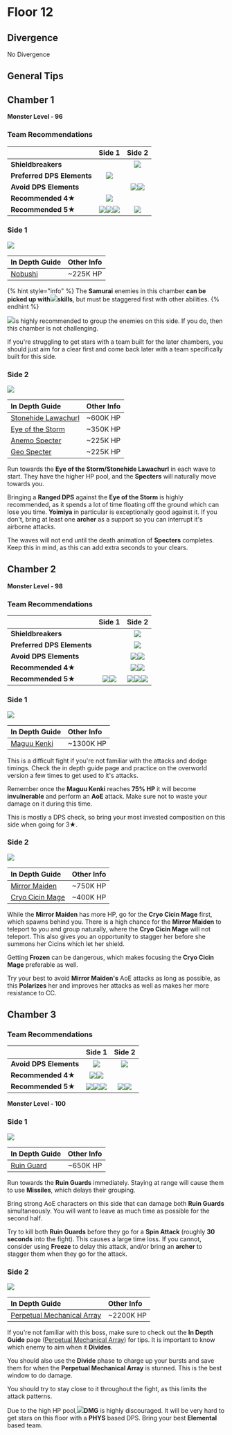 # Floor 12

## Divergence

No Divergence

## General Tips

## Chamber 1

**Monster Level - 96**

### Team Recommendations

|  | Side 1 | Side 2 |
| :--- | :---: | :---: |
| **Shieldbreakers** |  | ![](../../.gitbook/assets/geo_small.png) |
| **Preferred DPS Elements** | ![](../../.gitbook/assets/physical_small.png) |  |
| **Avoid DPS Elements** |  | ![](../../.gitbook/assets/anemo_small.png)![](../../.gitbook/assets/geo_small.png) |
| **Recommended 4**★ | ![](../../.gitbook/assets/ui_avataricon_sucrose.png) |  |
| **Recommended 5**★ | ![](../../.gitbook/assets/ui_avataricon_lumine_anemo.png)![](../../.gitbook/assets/ui_avataricon_kazuha.png)![](../../.gitbook/assets/ui_avataricon_venti.png) | ![](../../.gitbook/assets/ui_avataricon_yoimiya.png) |

### Side 1

![](../../.gitbook/assets/12-1-1v21.png)

| **In Depth Guide** | Other Info |
| :--- | :--- |
| [Nobushi](../../monsters/untitled/nobushi.md) | ~225K HP |

{% hint style="info" %}
The **Samurai** enemies in this chamber **can be picked up with**![](../../.gitbook/assets/anemo_small.png)**skills**, but must be staggered first with other abilities.
{% endhint %}

![](../../.gitbook/assets/anemo_small.png)is highly recommended to group the enemies on this side. If you do, then this chamber is not challenging.

If you're struggling to get stars with a team built for the later chambers, you should just aim for a clear first and come back later with a team specifically built for this side.

### Side 2

![](../../.gitbook/assets/12-1-2v21.png)

| **In Depth Guide** | Other Info |
| :--- | :--- |
| [Stonehide Lawachurl](../../monsters/hilichurls/stonehide-lawachurl.md) | ~600K HP |
| [Eye of the Storm](../../monsters/animals/eye-of-the-storm.md) | ~350K HP |
| [Anemo Specter](../../monsters/specters/anemo-specter.md) | ~225K HP |
| [Geo Specter](../../monsters/specters/geo-specter.md) | ~225K HP |

Run towards the **Eye of the Storm/Stonehide Lawachurl** in each wave to start. They have the higher HP pool, and the **Specters** will naturally move towards you.

Bringing a **Ranged DPS** against the **Eye of the Storm** is highly recommended, as it spends a lot of time floating off the ground which can lose you time. **Yoimiya** in particular is exceptionally good against it. If you don't, bring at least one **archer** as a support so you can interrupt it's airborne attacks.

The waves will not end until the death animation of **Specters** completes. Keep this in mind, as this can add extra seconds to your clears.

## Chamber 2

**Monster Level - 98**

### Team Recommendations

|  | Side 1 | Side 2 |
| :--- | :---: | :---: |
| **Shieldbreakers** |  | ![](../../.gitbook/assets/pyro_small.png) |
| **Preferred DPS Elements** |  | ![](../../.gitbook/assets/physical_small.png) |
| **Avoid DPS Elements** |  | ![](../../.gitbook/assets/hydro_small.png)![](../../.gitbook/assets/cryo_small.png) |
| **Recommended 4**★ |  | ![](../../.gitbook/assets/ui_avataricon_xiangling.png)![](../../.gitbook/assets/ui_avataricon_sucrose.png) |
| **Recommended 5**★ | ![](../../.gitbook/assets/ui_avataricon_hutao.png)![](../../.gitbook/assets/ui_avataricon_yoimiya.png) | ![](../../.gitbook/assets/ui_avataricon_jean.png)![](../../.gitbook/assets/ui_avataricon_venti.png)![](../../.gitbook/assets/ui_avataricon_zhongli.png) |

### Side 1

![](../../.gitbook/assets/maguu-kenki.png)

| **In Depth Guide** | Other Info |
| :--- | :--- |
| [Maguu Kenki](../../monsters/elites/maguu-kenki.md) | ~1300K HP |

This is a difficult fight if you're not familiar with the attacks and dodge timings. Check the in depth guide page and practice on the overworld version a few times to get used to it's attacks.

Remember once the **Maguu Kenki** reaches **75% HP** it will become **invulnerable** and perform an **AoE** attack. Make sure not to waste your damage on it during this time.

This is mostly a DPS check, so bring your most invested composition on this side when going for 3★.

### Side 2

![](../../.gitbook/assets/12-2-2v21.png)

| **In Depth Guide** | Other Info |
| :--- | :--- |
| [Mirror Maiden](../../monsters/fatui/mirror-maiden.md) | ~750K HP |
| [Cryo Cicin Mage](../../monsters/fatui/cryo-cicin-mage.md) | ~400K HP |

While the **Mirror Maiden** has more HP, go for the **Cryo Cicin Mage** first, which spawns behind you. There is a high chance for the **Mirror Maiden** to teleport to you and group naturally, where the **Cryo Cicin Mage** will not teleport. This also gives you an opportunity to stagger her before she summons her Cicins which let her shield.

Getting **Frozen** can be dangerous, which makes focusing the **Cryo Cicin Mage** preferable as well.

Try your best to avoid **Mirror Maiden's** AoE attacks as long as possible, as this **Polarizes** her and improves her attacks as well as makes her more resistance to CC.

## Chamber 3

### Team Recommendations

|  | Side 1 | Side 2 |
| :--- | :---: | :---: |
| **Avoid DPS Elements** | ![](../../.gitbook/assets/physical_small.png) | ![](../../.gitbook/assets/physical_small.png) |
| **Recommended 4**★ | ![](../../.gitbook/assets/ui_avataricon_xiangling.png)![](../../.gitbook/assets/ui_avataricon_beidou.png) |  |
| **Recommended 5**★ | ![](../../.gitbook/assets/ui_avataricon_ayaka.png)![](../../.gitbook/assets/ui_avataricon_tartaglia.png)![](../../.gitbook/assets/ui_avataricon_zhongli.png) | ![](../../.gitbook/assets/ui_avataricon_hutao.png)![](../../.gitbook/assets/ui_avataricon_yoimiya.png) |

**Monster Level - 100**

### Side 1

![](../../.gitbook/assets/12-3-1v21.jpg)

| **In Depth Guide** | Other Info |
| :--- | :--- |
| [Ruin Guard](../../monsters/ruin-constructs/ruin-guard.md) | ~650K HP |

Run towards the **Ruin Guards** immediately. Staying at range will cause them to use **Missiles**, which delays their grouping.

Bring strong AoE characters on this side that can damage both **Ruin Guards** simultaneously. You will want to leave as much time as possible for the second half.

Try to kill both **Ruin Guards** before they go for a **Spin Attack** \(roughly **30 seconds** into the fight\). This causes a large time loss. If you cannot, consider using **Freeze** to delay this attack, and/or bring an **archer** to stagger them when they go for the attack.

### Side 2

![](../../.gitbook/assets/perpetual-mechanical-arrray.jpg)

| **In Depth Guide** | Other Info |
| :--- | :--- |
| [Perpetual Mechanical Array](../../monsters/elites/perpetual-mechanical-array.md) | ~2200K HP |

If you're not familiar with this boss, make sure to check out the **In Depth Guide** page \([Perpetual Mechanical Array](../../monsters/elites/perpetual-mechanical-array.md)\) for tips. It is important to know which enemy to aim when it **Divides**.

You should also use the **Divide** phase to charge up your bursts and save them for when the **Perpetual Mechanical Array** is stunned. This is the best window to do damage.

You should try to stay close to it throughout the fight, as this limits the attack patterns.

Due to the high HP pool,![](../../.gitbook/assets/physical_small.png)**DMG** is highly discouraged. It will be very hard to get stars on this floor with a **PHYS** based DPS. Bring your best **Elemental** based team.


